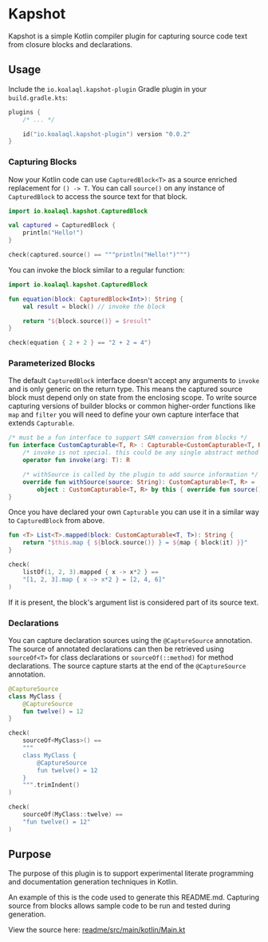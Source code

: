 # Kapshot
Kapshot is a simple Kotlin compiler plugin for capturing source code text from closure blocks and declarations.

## Usage

Include the `io.koalaql.kapshot-plugin` Gradle plugin in your `build.gradle.kts`:

```kotlin
plugins {
    /* ... */

    id("io.koalaql.kapshot-plugin") version "0.0.2"
}
```

### Capturing Blocks

Now your Kotlin code can use `CapturedBlock<T>` as a source enriched replacement for `() -> T`.
You can call `source()` on any instance of
`CapturedBlock` to access the source text for that block.

```kotlin
import io.koalaql.kapshot.CapturedBlock

val captured = CapturedBlock {
    println("Hello!")
}

check(captured.source() == """println("Hello!")""")
```

You can invoke the block similar to a regular function: 

```kotlin
import io.koalaql.kapshot.CapturedBlock

fun equation(block: CapturedBlock<Int>): String {
    val result = block() // invoke the block

    return "${block.source()} = $result"
}

check(equation { 2 + 2 } == "2 + 2 = 4")
```

### Parameterized Blocks

The default `CapturedBlock` interface doesn't accept any
arguments to `invoke` and is only generic on the return type. This
means the captured source block must depend only on state from the
enclosing scope. To write source capturing versions of builder blocks
or common higher-order functions like `map` and `filter` you will
need to define your own capture interface that extends `Capturable`.

```kotlin
/* must be a fun interface to support SAM conversion from blocks */
fun interface CustomCapturable<T, R> : Capturable<CustomCapturable<T, R>> {
    /* invoke is not special. this could be any single abstract method */
    operator fun invoke(arg: T): R

    /* withSource is called by the plugin to add source information */
    override fun withSource(source: String): CustomCapturable<T, R> =
        object : CustomCapturable<T, R> by this { override fun source(): String = source }
}
```

Once you have declared your own `Capturable` you can use it
in a similar way to `CapturedBlock` from above.

```kotlin
fun <T> List<T>.mapped(block: CustomCapturable<T, T>): String {
    return "$this.map { ${block.source()} } = ${map { block(it) }}"
}

check(
    listOf(1, 2, 3).mapped { x -> x*2 } ==
    "[1, 2, 3].map { x -> x*2 } = [2, 4, 6]"
)
```

If it is present, the block's argument list is considered part of its source text.
 
### Declarations

You can capture declaration sources using the `@CaptureSource`
annotation. The source of annotated declarations can then be retrieved using
`sourceOf<T>` for class declarations or `sourceOf(::method)` for method
declarations. The source capture starts at the end of the `@CaptureSource`
annotation.

```kotlin
@CaptureSource
class MyClass {
    @CaptureSource
    fun twelve() = 12
}

check(
    sourceOf<MyClass>() ==
    """
    class MyClass {
        @CaptureSource
        fun twelve() = 12
    }
    """.trimIndent()
)

check(
    sourceOf(MyClass::twelve) ==
    "fun twelve() = 12"
)
```

## Purpose

The purpose of this plugin is to support experimental literate
programming and documentation generation techniques in Kotlin.

An example of this is the code used to generate this README.md.
Capturing source from blocks allows sample code to be run and
tested during generation.

View the source here: [readme/src/main/kotlin/Main.kt](readme/src/main/kotlin/Main.kt)